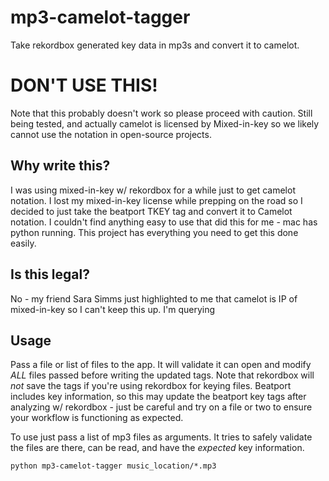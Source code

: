 # mp3-camelot-tagger
Take rekordbox generated key data in mp3s and convert it to camelot.

# DON'T USE THIS!
Note that this probably doesn't work so please proceed with caution.
Still being tested, and actually camelot is licensed by Mixed-in-key so we likely cannot use the notation in open-source projects.

## Why write this?
I was using mixed-in-key w/ rekordbox for a while just to get camelot notation.
I lost my mixed-in-key license while prepping on the road so I decided to just take the beatport TKEY tag and convert it to Camelot notation.
I couldn't find anything easy to use that did this for me - mac has python running. This project has everything you need to get this done easily.

## Is this legal?
No - my friend Sara Simms just highlighted to me that camelot is IP of mixed-in-key so I can't keep this up. I'm querying 

## Usage
Pass a file or list of files to the app.
It will validate it can open and modify _ALL_ files passed before writing the updated tags.
Note that rekordbox will _not_ save the tags if you're using rekordbox for keying files.
Beatport includes key information, so this may update the beatport key tags after analyzing w/ rekordbox - just be careful and try on a file or two to ensure your workflow is functioning as expected.

To use just pass a list of mp3 files as arguments. It tries to safely validate the files are there, can be read, and have the _expected_ key information.
```
python mp3-camelot-tagger music_location/*.mp3
```
